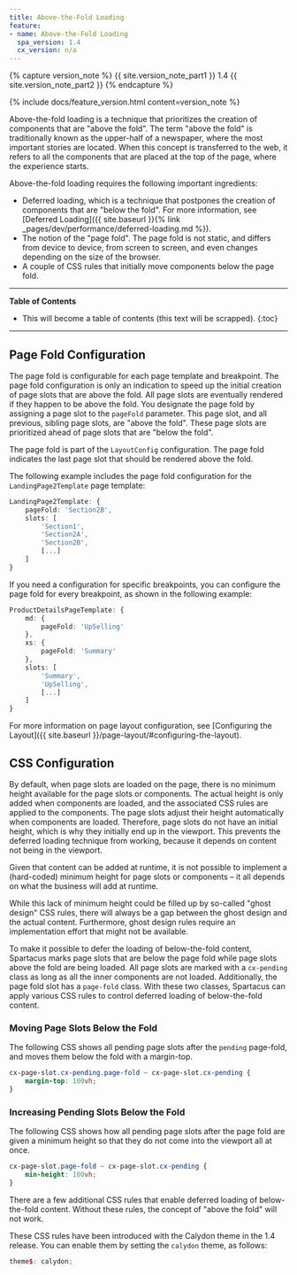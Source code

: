 ```yaml
---
title: Above-the-Fold Loading
feature:
- name: Above-the-Fold Loading
  spa_version: 1.4
  cx_version: n/a
---
```


{% capture version_note %}
{{ site.version_note_part1 }} 1.4 {{ site.version_note_part2 }}
{% endcapture %}

{% include docs/feature_version.html content=version_note %}

Above-the-fold loading is a technique that prioritizes the creation of components that are "above the fold". The term "above the fold" is traditionally known as the upper-half of a newspaper, where the most important stories are located. When this concept is transferred to the web, it refers to all the components that are placed at the top of the page, where the experience starts.

Above-the-fold loading requires the following important ingredients:

- Deferred loading, which is a technique that postpones the creation of components that are "below the fold". For more information, see [Deferred Loading]({{ site.baseurl }}{% link _pages/dev/performance/deferred-loading.md %}).
- The notion of the "page fold". The page fold is not static, and differs from device to device, from screen to screen, and even changes depending on the size of the browser.
- A couple of CSS rules that initially move components below the page fold.

***

**Table of Contents**

- This will become a table of contents (this text will be scrapped).
{:toc}

***

## Page Fold Configuration

The page fold is configurable for each page template and breakpoint. The page fold configuration is only an indication to speed up the initial creation of page slots that are above the fold. All page slots are eventually rendered if they happen to be above the fold. You designate the page fold by assigning a page slot to the `pageFold` parameter. This page slot, and all previous, sibling page slots, are "above the fold". These page slots are prioritized ahead of page slots that are "below the fold".

The page fold is part of the `LayoutConfig` configuration. The page fold indicates the last page slot that should be rendered above the fold.

The following example includes the page fold configuration for the `LandingPage2Template` page template:

```typescript
LandingPage2Template: {
    pageFold: 'Section2B',
    slots: [
        'Section1',
        'Section2A',
        'Section2B',
        [...]
    ]
}
```

If you need a configuration for specific breakpoints, you can configure the page fold for every breakpoint, as shown in the following example:

```typescript
ProductDetailsPageTemplate: {
    md: {
        pageFold: 'UpSelling'
    },
    xs: {
        pageFold: 'Summary'
    },
    slots: [
        'Summary',
        'UpSelling',
        [...]
    ]
}
```

For more information on page layout configuration, see [Configuring the Layout]({{ site.baseurl }}/page-layout/#configuring-the-layout).

## CSS Configuration

By default, when page slots are loaded on the page, there is no minimum height available for the page slots or components. The actual height is only added when components are loaded, and the associated CSS rules are applied to the components. The page slots adjust their height automatically when components are loaded. Therefore, page slots do not have an initial height, which is why they initially end up in the viewport. This prevents the deferred loading technique from working, because it depends on content not being in the viewport.

Given that content can be added at runtime, it is not possible to implement a (hard-coded) minimum height for page slots or components – it all depends on what the business will add at runtime.

While this lack of minimum height could be filled up by so-called "ghost design" CSS rules, there will always be a gap between the ghost design and the actual content. Furthermore, ghost design rules require an implementation effort that might not be available.

To make it possible to defer the loading of below-the-fold content, Spartacus marks page slots that are below the page fold while page slots above the fold are being loaded. All page slots are marked with a `cx-pending` class as long as all the inner components are not loaded. Additionally, the page fold slot has a `page-fold` class. With these two classes, Spartacus can apply various CSS rules to control deferred loading of below-the-fold content.

### Moving Page Slots Below the Fold

The following CSS shows all pending page slots after the `pending` page-fold, and moves them below the fold with a margin-top.

```scss
cx-page-slot.cx-pending.page-fold ~ cx-page-slot.cx-pending {
    margin-top: 100vh;
}
```

### Increasing Pending Slots Below the Fold

The following CSS shows how all pending page slots after the page fold are given a minimum height so that they do not come into the viewport all at once.

```scss
cx-page-slot.page-fold ~ cx-page-slot.cx-pending {
    min-height: 100vh;
}
```

There are a few additional CSS rules that enable deferred loading of below-the-fold content. Without these rules, the concept of "above the fold" will not work.

These CSS rules have been introduced with the Calydon theme in the 1.4 release. You can enable them by setting the `calydon` theme, as follows:

```scss
theme$: calydon;
```
